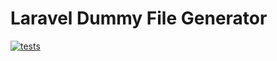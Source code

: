 # Laravel Dummy File Generator

[![tests](https://github.com/Muharrem-Yildirim/laravel-dummy-file-generator/actions/workflows/run-tests.yml/badge.svg)](https://github.com/Muharrem-Yildirim/laravel-dummy-file-generator/actions/workflows/run-tests.yml)
